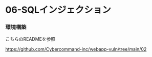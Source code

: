 # 06-SQLインジェクション

### 環境構築
こちらのREADMEを参照

https://github.com/Cybercommand-inc/webapp-vuln/tree/main/02
